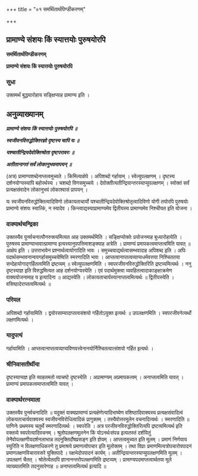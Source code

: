+++
title = "०१ समर्थितार्थपिण्डीकरणम्"

+++


## प्रामाण्ये संशयः किं स्यात्तयोः पुरुषयोरपि

**समर्थितार्थपिण्डीकरणम्**

**प्रामाण्ये संशयः किं स्यात्तयोः पुरुषयोरपि**

### **सुधा**

उक्तमर्थं बुद्ध्यारोहाय सङ्क्षिप्याह प्रामाण्य इति ।

## **अनुव्याख्यानम्**

***प्रामाण्ये संशयः किं स्यात्तयोः पुरुषयोरपि ॥***

***स्वजीवनविरुद्धोक्तिरज्ञो दृष्टस्य चापि यः ॥***

***यश्चातीन्द्रियदेवोक्तिश्रोता दृष्टपरावरः ॥***

***अतीतानागतं सर्वं लोकानुभवमापयन् ॥***

(अत्र) प्रामाण्यशब्देनाप्तत्वमुच्यते । किमित्याक्षेपे । अपिशब्दो गर्हायाम् । स्वेत्युपलक्षणम् । दृष्टस्य दर्शनयोग्यस्यापि बहोरर्थस्य । चशब्दो विणसमुच्चये । देवोक्तीत्यतीन्द्रियान्तरस्याप्युपलक्षणम् । स्वोक्तं सर्वं प्रत्यक्षसंवादेन लोकानुभवं लोकाश्वासं प्रापयन् ।

यः स्वजीवनविरुद्धोक्तित्वादिविणो लोकायताचार्यो यश्चातीन्द्रियदेवोक्तिश्रोतृत्वादिविणो योगी तयोरपि पुरुषयोः प्रामाण्ये संशयः स्यात्किं, न स्यादेव । किन्त्वाद्यस्याप्रामाण्यमेव द्वितीयस्य प्रामाण्यमेव निश्चीयत इति योजना ।

### **वाक्यार्थचन्द्रिका**

उक्तस्यैव पुनर्वचनात्पौनरुक्त्यमित्यत आह उक्तमर्थमिति । सङ्क्षिप्योक्तेः प्रयोजनमाह बुध्यारोहायेति । पुरुषस्य प्रामाण्याभावात्प्रामाण्य इत्यस्यानुपपत्तिमाशङ्क्याह अत्रेति । प्रामाण्यं प्रमापकत्वमाप्तत्वमिति यावत् ॥ आक्षेप इति । उत्तराभावेन प्रश्नार्थत्वायोगादिति भावः । समुच्चयाद्यर्थत्वासम्भवादाह अपिशब्द इति । अपिः पदार्थसम्भावनान्वयगर्हासमुच्चयेष्विति स्मरणादिति भावः । आप्तत्वानाप्तत्वव्याप्यधर्मवत्तया निश्चिततया सन्देहायोगाद्गर्हितत्वमिति द्रष्टव्यम् ॥ स्वेत्युपलक्षणमिति । स्वपरजीवनविरुद्धोक्तिरिति द्रष्टव्यमित्यर्थः । ननु दृष्टस्याज्ञ इति विरुद्धमित्यत आह दर्शनयोग्यस्येति । एवं पदार्थमुक्त्वा व्यवहितत्वादाकाङ्क्षाक्रमेण वाक्ययोजनामाह य इत्यादिना ॥ आद्यस्येति । लोकायताचार्यस्यानाप्तत्वमित्यर्थः ॥ द्वितीयस्येति । वसिष्ठादेराप्तत्वमित्यर्थः ॥

### **परिमल** 

अपिशब्दो गर्हायामिति । द्वयोरसाम्यादाप्तत्वसंशयो गर्हितोऽयुक्त इत्यर्थः ॥ उपलक्षणमिति । स्वपरजीवनेत्यर्थो लक्षणमित्यर्थः ।

### **यादुपत्यं**

गर्हायामिति । आप्तत्वानाप्तत्वव्याप्यविणवत्त्वेनानयोर्निश्चितत्वात्संशयो गर्हित इत्यर्थः ।

### **श्रीनिवासतीर्थीया**

दृष्टस्याप्यज्ञ इति व्याहतमतो व्याचष्टे दृष्टस्येति । अप्रामाण्यम् अप्रमापकत्वम् । अनाप्तत्वमिति यावत् । प्रामाण्यं प्रमापकत्वमाप्तत्वमिति यावत् ।

### **वाक्यार्थरत्नमाला**

उक्तस्यैव पुनर्वचनादिति ॥ यदुक्तं वाक्यप्रामाण्यं प्रत्यक्षेणेत्यादिभाष्येण वशिष्ठादिवाक्यस्य प्रत्यक्षसंवादित्वं लोकयताचार्यवाक्यस्य स्वजीवनविरोधित्वादिकं प्रागुक्तम् । तस्यैवोत्तरमूलेन वचनादित्यर्थः । स्मरणादिति ॥ पाणिनेः प्रथमस्य चतुर्थे स्मरणादित्यर्थः । स्वपरेति । अत्र परजीवनविरुद्धोक्तिरित्यपि द्रष्टव्यमित्यर्थ इति वक्तव्ये स्वपरेत्यादिवचनम् । श्रुतोपलक्षणमूलनेन किं योऽनर्थःसंपन्न इत्यतस्तं दर्शयितुं तेनैवोपलक्षणीयदर्शनलाभान्न तदनुक्तिर्दोषप्रसङ्ग इति ज्ञेयम् । आप्तत्वमुच्यत इति मूलम् । प्रमाणं निर्णयाय स्युरिति न विलक्षणाधिकरणे तु प्रमाश्रये प्रमाणत्वोपचार इति मूलोक्तम् । तथा विप्राः प्रमाणमित्यत्रोपचारोपपादनं प्रमाणलक्षणविचारावसरे युक्तिपादे । पक्षभेदोपपादनं कार्यम् । अतीन्द्रियान्तरस्याप्युपलक्षणमिति मूलम् । उपलक्षणं चैतत् । श्रोतेत्येतदपि ज्ञानानन्तरोपलक्षणमिति द्रष्टव्यम् । प्रामाण्यपदमाप्तत्वार्थतया मूले व्याख्यातमिति तदनुसारेणाह ॥ अनाप्तत्वमित्यर्थ इत्यादि ॥

